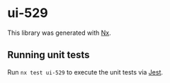 # ui-529

This library was generated with [Nx](https://nx.dev).

## Running unit tests

Run `nx test ui-529` to execute the unit tests via [Jest](https://jestjs.io).

